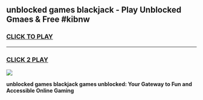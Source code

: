 
## unblocked games blackjack - Play Unblocked Gmaes & Free #kibnw
<h3>
<a href="https://premium.freeplayer.one?title=unblocked_games_blackjack&ref=01M">CLICK TO PLAY</a></h3>
<hr>

<h3>
<a href="https://premium.freeplayer.one?title=unblocked_games_blackjack&ref=01M">CLICK 2 PLAY</a>
  
</h3>

<a href="https://premium.freeplayer.one?title=unblocked_games_blackjack&ref=01M"><img src="https://clearcache.store/games.png"></a>


**unblocked games blackjack games unblocked: Your Gateway to Fun and Accessible Online Gaming**
